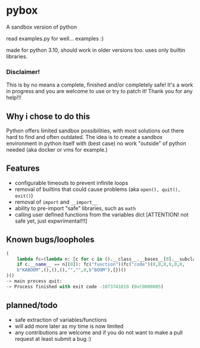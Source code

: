 # pybox
A sandbox version of python

read examples.py for well... examples :)

made for python 3.10, should work in older versions too. uses only builtin libraries.

### Disclaimer! 
This is by no means a complete, finished and/or completely safe!
It's a work in progress and you are welcome to use or try to patch it!
Thank you for any help!!!
## Why i chose to do this
Python offers limited sandbox possibilities, with most solutions out there hard to find and often outdated. The idea is to create a sandbox environment in python itself with (best case) no work "outside" of python needed (aka docker or vms for example.)
## Features
- configurable timeouts to prevent infinite loops
- removal of builtins that could cause problems (aka `open(), quit(), exit()`)
- removal of `import` and `__import__`
- ability to pre-import "safe" libraries, such as `math`
- calling user defined functions from the variables dict [ATTENTION! not safe yet, just expwrimental!!!]
## Known bugs/loopholes
```py
(  
    lambda fc=(lambda n: [c for c in ().__class__.__bases__[0].__subclasses__()  
    if c.__name__ == n][0]): fc("function")(fc("code")(0,0,0,0,0,0,  
    b"KABOOM",(),(),(),"","",0,b"BOOM"),{})()  
)()  
-> main process quit: 
-> Process finished with exit code -1073741819 (0xC0000005)
```
## planned/todo
- safe extraction of variables/functions
- will add more later as my time is now limited
- any contributions are welcome and if you do not want to make a pull request at least submit a bug :)
